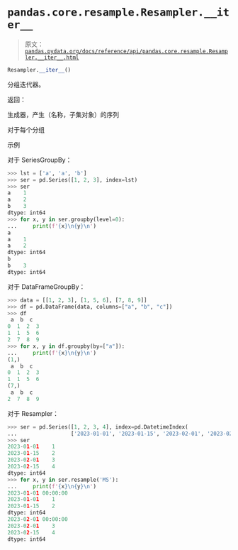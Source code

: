 # `pandas.core.resample.Resampler.__iter__`

> 原文：[`pandas.pydata.org/docs/reference/api/pandas.core.resample.Resampler.__iter__.html`](https://pandas.pydata.org/docs/reference/api/pandas.core.resample.Resampler.__iter__.html)

```py
Resampler.__iter__()
```

分组迭代器。

返回：

生成器，产生（名称，子集对象）的序列

对于每个分组

示例

对于 SeriesGroupBy：

```py
>>> lst = ['a', 'a', 'b']
>>> ser = pd.Series([1, 2, 3], index=lst)
>>> ser
a    1
a    2
b    3
dtype: int64
>>> for x, y in ser.groupby(level=0):
...     print(f'{x}\n{y}\n')
a
a    1
a    2
dtype: int64
b
b    3
dtype: int64 
```

对于 DataFrameGroupBy：

```py
>>> data = [[1, 2, 3], [1, 5, 6], [7, 8, 9]]
>>> df = pd.DataFrame(data, columns=["a", "b", "c"])
>>> df
 a  b  c
0  1  2  3
1  1  5  6
2  7  8  9
>>> for x, y in df.groupby(by=["a"]):
...     print(f'{x}\n{y}\n')
(1,)
 a  b  c
0  1  2  3
1  1  5  6
(7,)
 a  b  c
2  7  8  9 
```

对于 Resampler：

```py
>>> ser = pd.Series([1, 2, 3, 4], index=pd.DatetimeIndex(
...                 ['2023-01-01', '2023-01-15', '2023-02-01', '2023-02-15']))
>>> ser
2023-01-01    1
2023-01-15    2
2023-02-01    3
2023-02-15    4
dtype: int64
>>> for x, y in ser.resample('MS'):
...     print(f'{x}\n{y}\n')
2023-01-01 00:00:00
2023-01-01    1
2023-01-15    2
dtype: int64
2023-02-01 00:00:00
2023-02-01    3
2023-02-15    4
dtype: int64 
```
